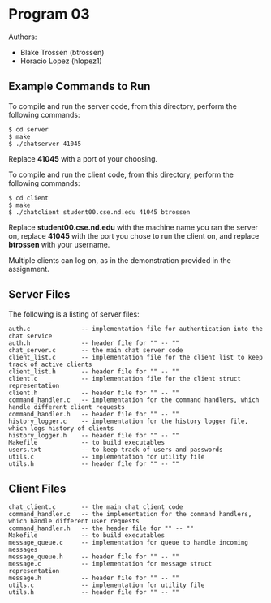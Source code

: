 # Program 03

Authors:
* Blake Trossen (btrossen)
* Horacio Lopez (hlopez1)

## Example Commands to Run
To compile and run the server code, from this directory, perform the following commands:
```
$ cd server
$ make
$ ./chatserver 41045
```
Replace __41045__ with a port of your choosing.

To compile and run the client code, from this directory, perform the following commands:
```
$ cd client
$ make
$ ./chatclient student00.cse.nd.edu 41045 btrossen
```
Replace __student00.cse.nd.edu__ with the machine name you ran the server on, replace
__41045__ with the port you chose to run the client on, and replace __btrossen__
with your username.

Multiple clients can log on, as in the demonstration provided in the assignment.

## Server Files
The following is a listing of server files:
```
auth.c              -- implementation file for authentication into the chat service
auth.h              -- header file for "" -- ""
chat_server.c       -- the main chat server code
client_list.c       -- implementation file for the client list to keep track of active clients
client_list.h       -- header file for "" -- ""
client.c            -- implementation file for the client struct representation
client.h            -- header file for "" -- ""
command_handler.c   -- implementation for the command handlers, which handle different client requests
command_handler.h   -- header file for "" -- ""
history_logger.c    -- implementation for the history logger file, which logs history of clients
history_logger.h    -- header file for "" -- ""
Makefile            -- to build executables
users.txt           -- to keep track of users and passwords
utils.c             -- implementation for utility file
utils.h             -- header file for "" -- ""
```

## Client Files
```
chat_client.c       -- the main chat client code
command_handler.c   -- the implementation for the command handlers, which handle different user requests
command_handler.h   -- the header file for "" -- ""
Makefile            -- to build executables
message_queue.c     -- implementation for queue to handle incoming messages
message_queue.h     -- header file for "" -- ""
message.c           -- implementation for message struct representation
message.h           -- header file for "" -- ""
utils.c             -- implementation for utility file
utils.h             -- header file for "" -- ""
```
```
